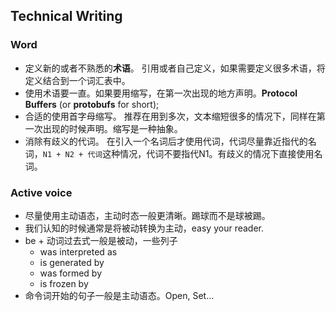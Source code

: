 ## Technical Writing

### Word
- 定义新的或者不熟悉的**术语**。 引用或者自己定义，如果需要定义很多术语，将定义结合到一个词汇表中。  
- 使用术语要一直。如果要用缩写，在第一次出现的地方声明。**Protocol Buffers** (or **protobufs** for short);
- 合适的使用首字母缩写。 推荐在用到多次，文本缩短很多的情况下，同样在第一次出现的时候声明。缩写是一种抽象。
- 消除有歧义的代词。 在引入一个名词后才使用代词，代词尽量靠近指代的名词，`N1 + N2 + 代词`这种情况，代词不要指代N1。有歧义的情况下直接使用名词。 

### Active voice 
- 尽量使用主动语态，主动时态一般更清晰。踢球而不是球被踢。
- 我们认知的时候通常是将被动转换为主动，easy your reader.
- be + 动词过去式一般是被动，一些列子
    - was interpreted as
    - is generated by
    - was formed by
    - is frozen by
- 命令词开始的句子一般是主动语态。Open, Set...    